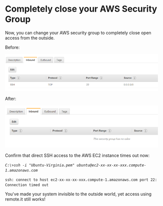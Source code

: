 # Completely close your AWS Security Group

Now, you can change your AWS security group to completely close open access from the outside.

Before:

![](../../.gitbook/assets/image%20%28179%29.png)

After:

![](../../.gitbook/assets/image%20%2862%29.png)

Confirm that direct SSH access to the AWS EC2 instance times out now:

_`C:\>ssh -i "Ubuntu-Virginia.pem" ubuntu@ec2-xx-xx-xx-xxx.compute-1.amazonaws.com`_ 

`ssh: connect to host ec2-xx-xx-xx-xxx.compute-1.amazonaws.com port 22: Connection timed out`

You've made your system invisible to the outside world, yet access using remote.it still works!



